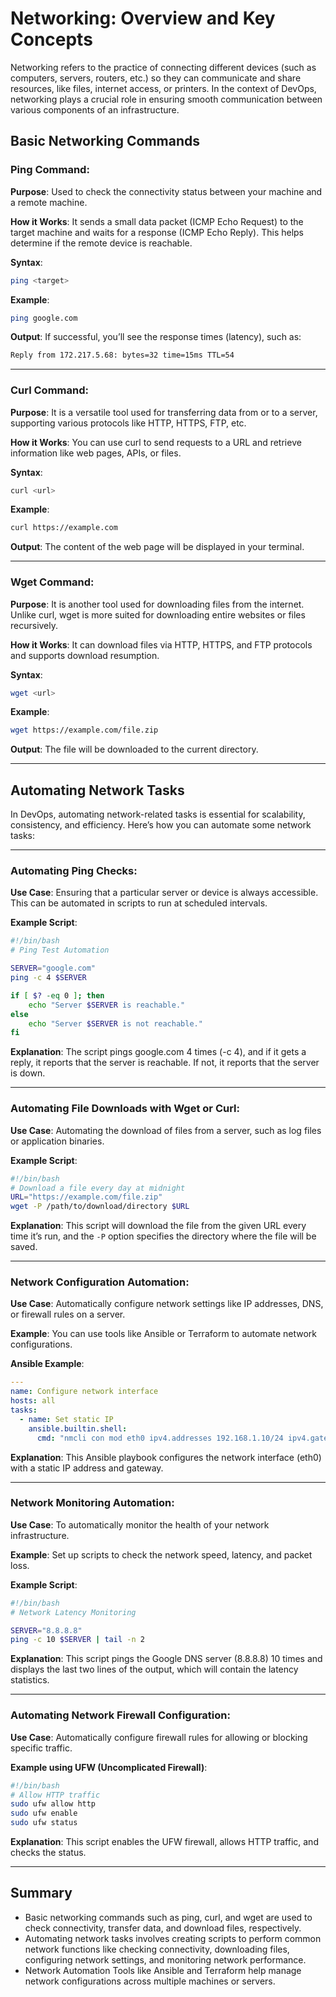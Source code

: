 # Networking: Overview and Key Concepts

Networking refers to the practice of connecting different devices (such as computers, servers, routers, etc.) so they can communicate and share resources, like files, internet access, or printers. In the context of DevOps, networking plays a crucial role in ensuring smooth communication between various components of an infrastructure.

## Basic Networking Commands

### Ping Command:
**Purpose**: Used to check the connectivity status between your machine and a remote machine.

**How it Works**: It sends a small data packet (ICMP Echo Request) to the target machine and waits for a response (ICMP Echo Reply). This helps determine if the remote device is reachable.

**Syntax**:
```bash
ping <target>
```

**Example**:
```bash
ping google.com
```

**Output**: If successful, you’ll see the response times (latency), such as:
```bash
Reply from 172.217.5.68: bytes=32 time=15ms TTL=54
```

---

### Curl Command:
**Purpose**: It is a versatile tool used for transferring data from or to a server, supporting various protocols like HTTP, HTTPS, FTP, etc.

**How it Works**: You can use curl to send requests to a URL and retrieve information like web pages, APIs, or files.

**Syntax**:
```bash
curl <url>
```

**Example**:
```bash
curl https://example.com
```

**Output**: The content of the web page will be displayed in your terminal.

---

### Wget Command:
**Purpose**: It is another tool used for downloading files from the internet. Unlike curl, wget is more suited for downloading entire websites or files recursively.

**How it Works**: It can download files via HTTP, HTTPS, and FTP protocols and supports download resumption.

**Syntax**:
```bash
wget <url>
```

**Example**:
```bash
wget https://example.com/file.zip
```

**Output**: The file will be downloaded to the current directory.

---

## Automating Network Tasks

In DevOps, automating network-related tasks is essential for scalability, consistency, and efficiency. Here’s how you can automate some network tasks:

---

### Automating Ping Checks:
**Use Case**: Ensuring that a particular server or device is always accessible. This can be automated in scripts to run at scheduled intervals.

**Example Script**:

```bash
#!/bin/bash
# Ping Test Automation

SERVER="google.com" 
ping -c 4 $SERVER

if [ $? -eq 0 ]; then 
    echo "Server $SERVER is reachable." 
else 
    echo "Server $SERVER is not reachable." 
fi
```

**Explanation**: The script pings google.com 4 times (-c 4), and if it gets a reply, it reports that the server is reachable. If not, it reports that the server is down.

---

### Automating File Downloads with Wget or Curl:
**Use Case**: Automating the download of files from a server, such as log files or application binaries.

**Example Script**:

```bash
#!/bin/bash
# Download a file every day at midnight
URL="https://example.com/file.zip"
wget -P /path/to/download/directory $URL
```

**Explanation**: This script will download the file from the given URL every time it’s run, and the `-P` option specifies the directory where the file will be saved.

---

### Network Configuration Automation:
**Use Case**: Automatically configure network settings like IP addresses, DNS, or firewall rules on a server.

**Example**: You can use tools like Ansible or Terraform to automate network configurations.

**Ansible Example**:

```yaml
---
name: Configure network interface
hosts: all
tasks:
  - name: Set static IP
    ansible.builtin.shell:
      cmd: "nmcli con mod eth0 ipv4.addresses 192.168.1.10/24 ipv4.gateway 192.168.1.1"
```

**Explanation**: This Ansible playbook configures the network interface (eth0) with a static IP address and gateway.

---

### Network Monitoring Automation:
**Use Case**: To automatically monitor the health of your network infrastructure.

**Example**: Set up scripts to check the network speed, latency, and packet loss.

**Example Script**:

```bash
#!/bin/bash
# Network Latency Monitoring

SERVER="8.8.8.8"
ping -c 10 $SERVER | tail -n 2
```

**Explanation**: This script pings the Google DNS server (8.8.8.8) 10 times and displays the last two lines of the output, which will contain the latency statistics.

---

### Automating Network Firewall Configuration:
**Use Case**: Automatically configure firewall rules for allowing or blocking specific traffic.

**Example using UFW (Uncomplicated Firewall)**:

```bash
#!/bin/bash
# Allow HTTP traffic
sudo ufw allow http
sudo ufw enable
sudo ufw status
```

**Explanation**: This script enables the UFW firewall, allows HTTP traffic, and checks the status.

---

## Summary

- Basic networking commands such as ping, curl, and wget are used to check connectivity, transfer data, and download files, respectively.
- Automating network tasks involves creating scripts to perform common network functions like checking connectivity, downloading files, configuring network settings, and monitoring network performance.
- Network Automation Tools like Ansible and Terraform help manage network configurations across multiple machines or servers.

